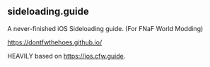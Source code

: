 ## sideloading.guide
A never-finished iOS Sideloading guide. (For FNaF World Modding)

https://dontfwthehoes.github.io/

HEAVILY based on https://ios.cfw.guide.
